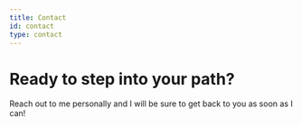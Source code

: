 ```yaml
---
title: Contact
id: contact
type: contact
---
```


# Ready to step into your path?
Reach out to me personally and I will be sure to get back to you as soon as I can!